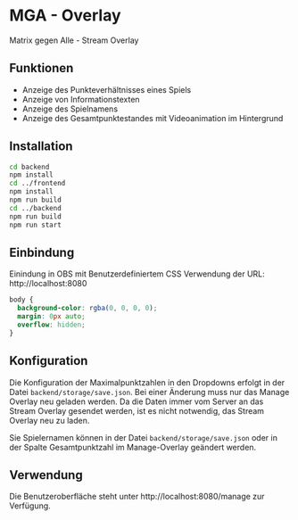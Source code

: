 # MGA - Overlay

Matrix gegen Alle - Stream Overlay

## Funktionen

- Anzeige des Punkteverhältnisses eines Spiels
- Anzeige von Informationstexten
- Anzeige des Spielnamens
- Anzeige des Gesamtpunktestandes mit Videoanimation im Hintergrund

## Installation

```bash
cd backend
npm install
cd ../frontend
npm install
npm run build
cd ../backend
npm run build
npm run start
```

## Einbindung

Einindung in OBS mit Benutzerdefiniertem CSS
Verwendung der URL: http://localhost:8080

```css
body {
  background-color: rgba(0, 0, 0, 0);
  margin: 0px auto;
  overflow: hidden;
}
```

## Konfiguration

Die Konfiguration der Maximalpunktzahlen in den Dropdowns erfolgt in der Datei `backend/storage/save.json`.
Bei einer Änderung muss nur das Manage Overlay neu geladen werden.
Da die Daten immer vom Server an das Stream Overlay gesendet werden, ist es nicht notwendig, das Stream Overlay neu zu laden.

Sie Spielernamen können in der Datei `backend/storage/save.json` oder in der Spalte Gesamtpunktzahl im Manage-Overlay geändert werden.

## Verwendung

Die Benutzeroberfläche steht unter http://localhost:8080/manage zur Verfügung.

